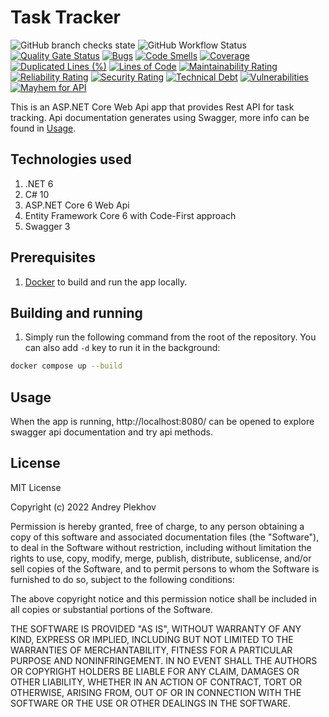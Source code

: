 # Task Tracker

![GitHub branch checks state](https://img.shields.io/github/checks-status/majorro/TaskTracker/master?label=branchchecks)
![GitHub Workflow Status](https://img.shields.io/github/workflow/status/majorro/TaskTracker/TaskTracker%20CI?label=codechecks)
[![Quality Gate Status](https://sonarcloud.io/api/project_badges/measure?project=Majorro_TaskTracker&metric=alert_status)](https://sonarcloud.io/summary/new_code?id=Majorro_TaskTracker)
[![Bugs](https://sonarcloud.io/api/project_badges/measure?project=Majorro_TaskTracker&metric=bugs)](https://sonarcloud.io/summary/new_code?id=Majorro_TaskTracker)
[![Code Smells](https://sonarcloud.io/api/project_badges/measure?project=Majorro_TaskTracker&metric=code_smells)](https://sonarcloud.io/summary/new_code?id=Majorro_TaskTracker)
[![Coverage](https://sonarcloud.io/api/project_badges/measure?project=Majorro_TaskTracker&metric=coverage)](https://sonarcloud.io/summary/new_code?id=Majorro_TaskTracker)
[![Duplicated Lines (%)](https://sonarcloud.io/api/project_badges/measure?project=Majorro_TaskTracker&metric=duplicated_lines_density)](https://sonarcloud.io/summary/new_code?id=Majorro_TaskTracker)
[![Lines of Code](https://sonarcloud.io/api/project_badges/measure?project=Majorro_TaskTracker&metric=ncloc)](https://sonarcloud.io/summary/new_code?id=Majorro_TaskTracker)
[![Maintainability Rating](https://sonarcloud.io/api/project_badges/measure?project=Majorro_TaskTracker&metric=sqale_rating)](https://sonarcloud.io/summary/new_code?id=Majorro_TaskTracker)
[![Reliability Rating](https://sonarcloud.io/api/project_badges/measure?project=Majorro_TaskTracker&metric=reliability_rating)](https://sonarcloud.io/summary/new_code?id=Majorro_TaskTracker)
[![Security Rating](https://sonarcloud.io/api/project_badges/measure?project=Majorro_TaskTracker&metric=security_rating)](https://sonarcloud.io/summary/new_code?id=Majorro_TaskTracker)
[![Technical Debt](https://sonarcloud.io/api/project_badges/measure?project=Majorro_TaskTracker&metric=sqale_index)](https://sonarcloud.io/summary/new_code?id=Majorro_TaskTracker)
[![Vulnerabilities](https://sonarcloud.io/api/project_badges/measure?project=Majorro_TaskTracker&metric=vulnerabilities)](https://sonarcloud.io/summary/new_code?id=Majorro_TaskTracker)
[![Mayhem for API](https://mayhem4api.forallsecure.com/api/v1/api-target/majorro/majorro-tasktracker/badge/icon.svg?scm_branch=master)](https://mayhem4api.forallsecure.com/majorro/majorro-tasktracker/latest-job?scm_branch=master)


This is an ASP.NET Core Web Api app that provides Rest API for task tracking. Api documentation generates using Swagger, more info can be found in [Usage](#usage).

## Technologies used

1. .NET 6
2. C# 10
3. ASP.NET Core 6 Web Api
4. Entity Framework Core 6 with Code-First approach
5. Swagger 3

## Prerequisites

1. [Docker](https://docs.docker.com/get-docker/) to build and run the app locally.

## Building and running

1. Simply run the following command from the root of the repository. You can also add `-d` key to run it in the background:
```bash
docker compose up --build
```

## Usage

When the app is running, http://localhost:8080/ can be opened to explore swagger api documentation and try api methods.

## License

MIT License

Copyright (c) 2022 Andrey Plekhov

Permission is hereby granted, free of charge, to any person obtaining a copy
of this software and associated documentation files (the "Software"), to deal
in the Software without restriction, including without limitation the rights
to use, copy, modify, merge, publish, distribute, sublicense, and/or sell
copies of the Software, and to permit persons to whom the Software is
furnished to do so, subject to the following conditions:

The above copyright notice and this permission notice shall be included in all
copies or substantial portions of the Software.

THE SOFTWARE IS PROVIDED "AS IS", WITHOUT WARRANTY OF ANY KIND, EXPRESS OR
IMPLIED, INCLUDING BUT NOT LIMITED TO THE WARRANTIES OF MERCHANTABILITY,
FITNESS FOR A PARTICULAR PURPOSE AND NONINFRINGEMENT. IN NO EVENT SHALL THE
AUTHORS OR COPYRIGHT HOLDERS BE LIABLE FOR ANY CLAIM, DAMAGES OR OTHER
LIABILITY, WHETHER IN AN ACTION OF CONTRACT, TORT OR OTHERWISE, ARISING FROM,
OUT OF OR IN CONNECTION WITH THE SOFTWARE OR THE USE OR OTHER DEALINGS IN THE
SOFTWARE.